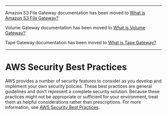 --------

Amazon S3 File Gateway documentation has been moved to [What is Amazon S3 File Gateway?](https://docs.aws.amazon.com/filegateway/latest/files3/WhatIsStorageGateway.html)

Volume Gateway documentation has been moved to [What is Volume Gateway?](https://docs.aws.amazon.com/storagegateway/latest/vgw/WhatIsStorageGateway.html)

Tape Gateway documentation has been moved to [What is Tape Gateway?](https://docs.aws.amazon.com/storagegateway/latest/tgw/WhatIsStorageGateway.html)

--------

# AWS Security Best Practices<a name="security-best-practice"></a>

AWS provides a number of security features to consider as you develop and implement your own security policies\. These best practices are general guidelines and don’t represent a complete security solution\. Because these practices might not be appropriate or sufficient for your environment, treat them as helpful considerations rather than prescriptions\. For more information, see [AWS Security Best Practices](https://d1.awsstatic.com/whitepapers/Security/AWS_Security_Best_Practices.pdf)\.